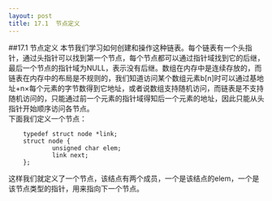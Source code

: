 ```yaml
---
layout: post
title: 17.1  节点定义 
---
```

##17.1 节点定义
本节我们学习如何创建和操作这种链表。每个链表有一个头指针，通过头指针可以找到第一个节点，每个节点都可以通过指针域找到它的后继，最后一个节点的指针域为NULL，表示没有后继。数组在内存中是连续存放的，而链表在内存中的布局是不规则的，我们知道访问某个数组元素b[n]时可以通过基地址+n×每个元素的字节数得到它地址，或者说数组支持随机访问，而链表是不支持随机访问的，只能通过前一个元素的指针域得知后一个元素的地址，因此只能从头指针开始顺序访问各节点。<br>
下面我们定义一个节点：

        typedef struct node *link;
        struct node {
                unsigned char elem;
                link next;
        };

这样我们就定义了一个节点，该结点有两个成员，一个是该结点的elem，一个是该节点类型的指针，用来指向下一个节点。
